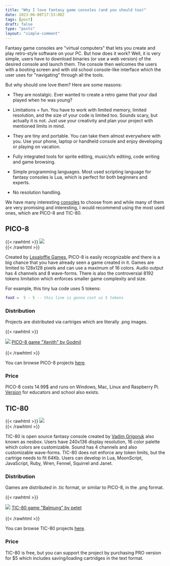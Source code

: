 ```yaml
---
title: "Why I love fantasy game consoles (and you should too)"
date: 2023-06-08T17:53:00Z
tags: [post]
draft: false
type: "posts"
layout: "simple-comment"
---
```

Fantasy game consoles are "virtual computers" that lets you create and play retro-style software on your PC. But how does it work? Well, it is very simple, users have to download binaries (or use a web version) of the desired console and launch them. The console then welcomes the users with a booting screen and with old school console-like interface which the user uses for "navigating" through all the tools.

But why should one love them? Here are some reasons:

- They are nostalgic. Ever wanted to create a retro game that your dad played when he was young?

- Limitations = fun. You have to work with limited memory, limited resolution, and the size of your code is limited too. Sounds scary, but actually it is not. Just use your creativity and plan your project with mentioned limits in mind.

- They are tiny and portable. You can take them almost everywhere with you. Use your phone, laptop or handheld console and enjoy developing or playing on vacation.

- Fully integrated tools for sprite editing, music/sfx editing, code writing and game browsing.

- Simple programming languages. Most used scripting language for fantasy consoles is Lua, which is perfect for both beginners and experts.

- No resolution handling.

We have many interesting [consoles](https://github.com/paladin-t/fantasy) to choose from and while many of them are very promising and interesting, I would recommend using the most used ones, which are PICO-8 and TIC-80.

## PICO-8

{{< rawhtml >}}
    <img src="/logos/pico8_logo.png" class="rounded mx-auto d-block"></img>
    <br/>
{{< /rawhtml >}}

Created by [Lexaloffle Games](https://www.lexaloffle.com/), PICO-8 is easily recognizable and there is a big chance that you have already seen a game created in it. Games are limited to 128x128 pixels and can use a maximum of 16 colors. Audio output has 4 channels and 8 wave-forms. There is also the controversial 8192 tokens limitation which enforces smaller game complexity and size. 

For example, this tiny lua code uses 5 tokens:

```lua
fooX =  5 - 5 -- this line is gonna cost us 5 tokens
```

### Distribution

 Projects are distributed via cartriges which are literally .png images.

{{< rawhtml >}}
<div class="text-center">
    <img src="/fantasyConsoles/xenith.png" class="rounded mx-auto d-block" ></img>
    <a href="https://www.lexaloffle.com/bbs/?pid=130692#p">PICO-8 game "Xenith" by Godmil</a>
</div>
<br/>
{{< /rawhtml >}}

You can browse PICO-8 projects [here](https://www.lexaloffle.com/bbs/?cat=7).

### Price

PICO-8 costs 14.99$ and runs on Windows, Mac, Linux and Raspberry Pi. [Version](https://www.lexaloffle.com/pico-8.php?page=schools) for educators and school also exists.


## TIC-80
{{< rawhtml >}}
    <img src="/logos/tic80_logo.png" class="rounded mx-auto d-block"></img>
    <br/>
{{< /rawhtml >}}

TIC-80 is open source fantasy console created by [Vadim Grigoruk](https://github.com/nesbox) also known as nesbox. Users have 240x136 display resolution, 16 color palette which colors are customizable. Sound has 4 channels and also customizable wave-forms. TIC-80 does not enforce any token limits, but the cartrige needs to fit 64Kb. Users can develop in Lua, MoonScript, JavaScript, Ruby, Wren, Fennel, Squirrel and Janet.

### Distribution

Games are distributed in .tic format, or similar to PICO-8, in the .png format.

{{< rawhtml >}}
<div class="text-center">
    <img src="/fantasyConsoles/balmung.png" class="rounded mx-auto d-block" ></img>
    <a href="https://tic80.com/play?cart=636">TIC-80 game "Balmung" by petet</a>
</div>
    <br/>
{{< /rawhtml >}}

You can browse TIC-80 projects [here](https://tic80.com/play).


### Price

TIC-80 is free, but you can support the project by purchasing PRO version for $5 which includes saving/loading cartridges in the text format.

